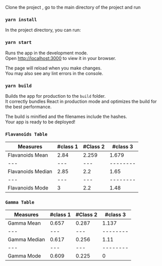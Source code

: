 Clone the project , go to the main directory of the project and run

### `yarn install`

In the project directory, you can run:

### `yarn start`

Runs the app in the development mode.\
Open [http://localhost:3000](http://localhost:3000) to view it in your browser.

The page will reload when you make changes.\
You may also see any lint errors in the console.

### `yarn build`

Builds the app for production to the `build` folder.\
It correctly bundles React in production mode and optimizes the build for the best performance.

The build is minified and the filenames include the hashes.\
Your app is ready to be deployed!

### `Flavanoids Table`

Measures         | #class 1 | #Class 2 | #class 3 |
---------------  | -------- | -------- | -------- |
Flavanoids Mean  |    2.84  | 2.259    | 1.679    | 
--- | --- | ---  | -------- |--------- |--------- |
Flavanoids Median| 2.85     | 2.2      | 1.65     | 
--- | --- | ---  | -------- |--------- |--------- |
Flavanoids Mode  | 3        | 2.2      | 1.48     | 


### `Gamma Table`

Measures         | #class 1 | #Class 2 | #class 3 |
---------------  | -------- | -------- | -------- |
Gamma Mean       |    0.657 | 0.287    | 1.137    | 
--- | --- | ---  | -------- |--------- |--------- |
Gamma Median     | 0.617    | 0.256    | 1.11     | 
--- | --- | ---  | -------- |--------- |--------- |
Gamma Mode       | 0.609    | 0.225    | 0        | 




